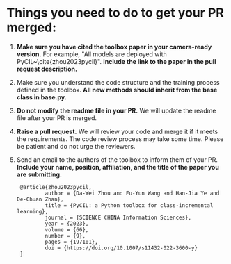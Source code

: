 # Things you need to do to get your PR merged:

1. **Make sure you have cited the toolbox paper in your camera-ready version.** For example, "All models are deployed with PyCIL~\cite{zhou2023pycil}". **Include the link to the paper in the pull request description.**
2. Make sure you understand the code structure and the training process defined in the toolbox. **All new methods should inherit from the base class in base.py.**
3. **Do not modify the readme file in your PR.** We will update the readme file after your PR is merged.
4. **Raise a pull request.** We will review your code and merge it if it meets the requirements. The code review process may take some time. Please be patient and do not urge the reviewers.
5. Send an email to the authors of the toolbox to inform them of your PR. **Include your name, position, affiliation, and the title of the paper you are submitting.** 


        @article{zhou2023pycil,
                author = {Da-Wei Zhou and Fu-Yun Wang and Han-Jia Ye and De-Chuan Zhan},
                title = {PyCIL: a Python toolbox for class-incremental learning},
                journal = {SCIENCE CHINA Information Sciences},
                year = {2023},
                volume = {66},
                number = {9},
                pages = {197101},
                doi = {https://doi.org/10.1007/s11432-022-3600-y}
        }